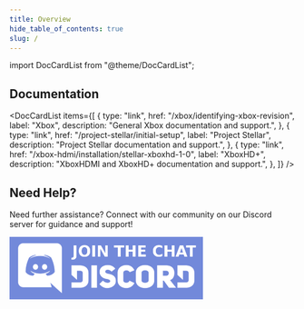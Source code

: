 ```yaml
---
title: Overview
hide_table_of_contents: true
slug: /
---
```


import DocCardList from "@theme/DocCardList";

## Documentation


<DocCardList
  items={[
    {
      type: "link",
      href: "/xbox/identifying-xbox-revision",
      label: "Xbox",
      description:
        "General Xbox documentation and support.",
    },
    {
      type: "link",
      href: "/project-stellar/initial-setup",
      label: "Project Stellar",
      description:
        "Project Stellar documentation and support.",
    },
    {
      type: "link",
      href: "/xbox-hdmi/installation/stellar-xboxhd-1-0",
      label: "XboxHD+",
      description:
        "XboxHDMI and XboxHD+ documentation and support.",
    },
  ]}
/>

## Need Help?
Need further assistance? Connect with our community on our Discord server for guidance and support!

[![Discord](./images/discord_button.png)](https://discord.gg/9YcuDpY)
